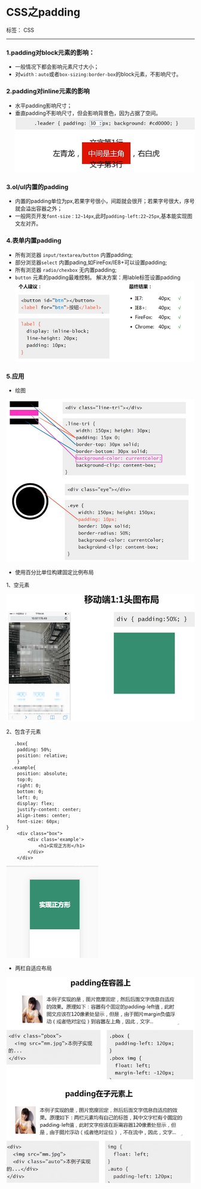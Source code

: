 ﻿# CSS之padding

标签： CSS

---

### 1.padding对block元素的影响：

 - 一般情况下都会影响元素尺寸大小；
 - 对`width：auto`或者`box-sizing:border-box`的block元素，不影响尺寸。
### 2.padding对inline元素的影响
 - 水平padding影响尺寸；
 - 垂直padding不影响尺寸，但会影响背景色，因为占据了空间。
![images][1]

### 3.ol/ul内置的padding

 - 内置的padding单位为px,若果字号很小，间距就会很开；若果字号很大，序号就会溢出容器之外；
 - 一般网页开发`font-size：12~14px`,此时`padding-left:22~25px`,基本能实现图文左对齐。

### 4.表单内置padding

 - 所有浏览器 `input/textarea/button` 内置padding;
 - 部分浏览器`select` 内置pading,如FireFox/IE8+可以设置padding;
 - 所有浏览器 `radio/chexbox` 无内置padding;
 - `button` 元素的padding最难控制。
 解决方案：用lable标签设置padding
![images][2]

### 5.应用
- 绘图

![padding04][3]

- 使用百分比单位构建固定比例布局

1、空元素

![padding07][4]

2、包含子元素

       .box{
        padding: 50%;
        position: relative;
        }
      .example{
        position: absolute;
        top:0;
        right: 0;
        bottom: 0;
        left: 0;
        display: flex;
        justify-content: center;
        align-items: center;
        font-size: 60px;
    }
        <div class="box">
            <div class='example'>
                <h1>实现正方形</h1>
            </div>
        </div>

  ![images06][5]


 - 两栏自适应布局
 
![images][6]







  [1]: https://github.com/liva92/CSS/blob/master/images/padding02.png
  [2]: https://github.com/liva92/CSS/blob/master/images/padding03.png
  [3]: https://github.com/liva92/CSS/blob/master/images/padding04.png
  [4]: https://github.com/liva92/CSS/blob/master/images/padding07.png
  [5]: https://github.com/liva92/CSS/blob/master/images/padding06.png
  [6]: https://github.com/liva92/CSS/blob/master/images/padding05.png
